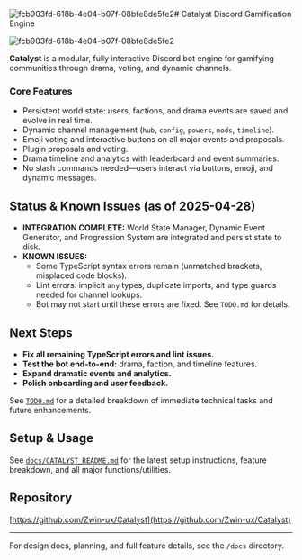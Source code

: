 ![fcb903fd-618b-4e04-b07f-08bfe8de5fe2](https://github.com/user-attachments/assets/a3b34eb1-2dd6-4aa6-ae9a-4f90778a1343)# Catalyst Discord Gamification Engine


![fcb903fd-618b-4e04-b07f-08bfe8de5fe2](https://github.com/user-attachments/assets/33fe5af8-3598-4c1b-9c84-53b59ea2ac2c)


**Catalyst** is a modular, fully interactive Discord bot engine for gamifying communities through drama, voting, and dynamic channels.

### Core Features
- Persistent world state: users, factions, and drama events are saved and evolve in real time.
- Dynamic channel management (`hub`, `config`, `powers`, `mods`, `timeline`).
- Emoji voting and interactive buttons on all major events and proposals.
- Plugin proposals and voting.
- Drama timeline and analytics with leaderboard and event summaries.
- No slash commands needed—users interact via buttons, emoji, and dynamic messages.

## Status & Known Issues (as of 2025-04-28)
- **INTEGRATION COMPLETE:** World State Manager, Dynamic Event Generator, and Progression System are integrated and persist state to disk.
- **KNOWN ISSUES:**
    - Some TypeScript syntax errors remain (unmatched brackets, misplaced code blocks).
    - Lint errors: implicit `any` types, duplicate imports, and type guards needed for channel lookups.
    - Bot may not start until these errors are fixed. See `TODO.md` for details.

## Next Steps
- **Fix all remaining TypeScript errors and lint issues.**
- **Test the bot end-to-end:** drama, faction, and timeline features.
- **Expand dramatic events and analytics.**
- **Polish onboarding and user feedback.**

See [`TODO.md`](./TODO.md) for a detailed breakdown of immediate technical tasks and future enhancements.

## Setup & Usage
See [`docs/CATALYST_README.md`](docs/CATALYST_README.md) for the latest setup instructions, feature breakdown, and all major functions/utilities.

## Repository
[https://github.com/Zwin-ux/Catalyst](https://github.com/Zwin-ux/Catalyst)

---
For design docs, planning, and full feature details, see the `/docs` directory.
